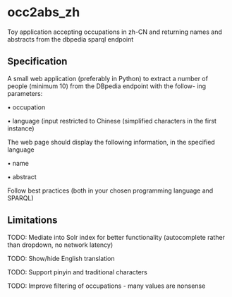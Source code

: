 # occ2abs_zh

Toy application accepting occupations in zh-CN and returning names and abstracts from the dbpedia sparql endpoint

## Specification

A small web application (preferably in Python) to extract a number of people (minimum 10) from the DBpedia endpoint with the follow-
ing parameters:

• occupation

• language (input restricted to Chinese (simplified characters in the first instance)

The web page should display the following information, in the specified language

• name

• abstract

Follow best practices (both in your chosen programming language and SPARQL)

## Limitations

TODO: Mediate into Solr index for better functionality (autocomplete rather than dropdown, no network latency)

TODO: Show/hide English translation

TODO: Support pinyin and traditional characters

TODO: Improve filtering of occupations - many values are nonsense




